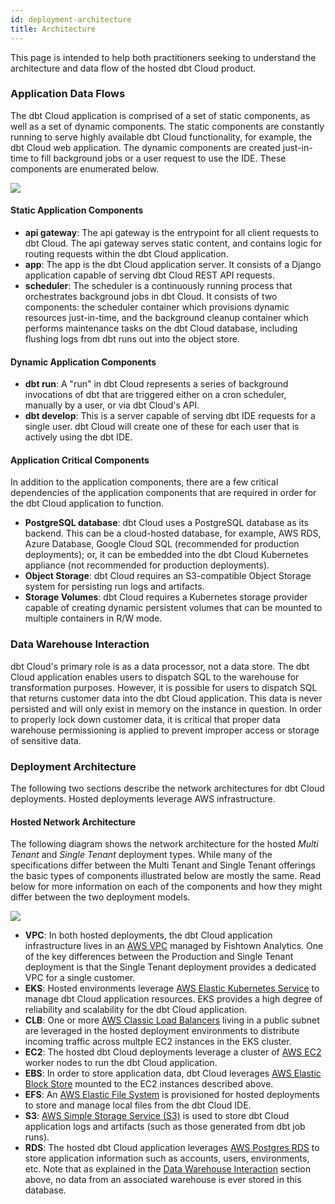 ```yaml
---
id: deployment-architecture
title: Architecture
---
```


This page is intended to help both practitioners seeking to understand the architecture and data flow of the hosted dbt Cloud product.

### Application Data Flows

The dbt Cloud application is comprised of a set of static components, as well as a set of dynamic components. The static components are constantly running to serve highly available dbt Cloud functionality, for example, the dbt Cloud web application. The dynamic components are created just-in-time to fill background jobs or a user request to use the IDE. These components are enumerated below.

<img src="/img/docs/dbt-cloud/on-premises/data-flows.png" />

#### Static Application Components

- **api gateway**: The api gateway is the entrypoint for all client requests to dbt Cloud. The api gateway serves static content, and contains logic for routing requests within the dbt Cloud application.
- **app**: The app is the dbt Cloud application server. It consists of a Django application capable of serving dbt Cloud REST API requests.
- **scheduler**: The scheduler is a continuously running process that orchestrates background jobs in dbt Cloud. It consists of two components: the scheduler container which provisions dynamic resources just-in-time, and the background cleanup container which performs maintenance tasks on the dbt Cloud database, including flushing logs from dbt runs out into the object store.

#### Dynamic Application Components

- **dbt run**: A "run" in dbt Cloud represents a series of background invocations of dbt that are triggered either on a cron scheduler, manually by a user, or via dbt Cloud's API.
- **dbt develop**: This is a server capable of serving dbt IDE requests for a single user. dbt Cloud will create one of these for each user that is actively using the dbt IDE.

#### Application Critical Components

In addition to the application components, there are a few critical dependencies of the application components that are required in order for the dbt Cloud application to function.

- **PostgreSQL database**: dbt Cloud uses a PostgreSQL database as its backend. This can be a cloud-hosted database, for example, AWS RDS, Azure Database, Google Cloud SQL (recommended for production deployments); or, it can be embedded into the dbt Cloud Kubernetes appliance (not recommended for production deployments).
- **Object Storage**: dbt Cloud requires an S3-compatible Object Storage system for persisting run logs and artifacts.
- **Storage Volumes**: dbt Cloud requires a Kubernetes storage provider capable of creating dynamic persistent volumes that can be mounted to multiple containers in R/W mode.

### Data Warehouse Interaction

dbt Cloud's primary role is as a data processor, not a data store. The dbt Cloud application enables users to dispatch SQL to the warehouse for transformation purposes. However, it is possible for users to dispatch SQL that returns customer data into the dbt Cloud application. This data is never persisted and will only exist in memory on the instance in question. In order to properly lock down customer data, it is critical that proper data warehouse permissioning is applied to prevent improper access or storage of sensitive data.

### Deployment Architecture

The following two sections describe the network architectures for dbt Cloud deployments. Hosted deployments leverage AWS infrastructure.

#### Hosted Network Architecture

The following diagram shows the network architecture for the hosted _Multi Tenant_ and _Single Tenant_ deployment types. While many of the specifications differ between the Multi Tenant and Single Tenant offerings the basic types of components illustrated below are mostly the same. Read below for more information on each of the components and how they might differ between the two deployment models. 

<img src="/img/docs/dbt-cloud/deployment/aws-network-architecture.png" />

- **VPC**: In both hosted deployments, the dbt Cloud application infrastructure lives in an [AWS VPC](https://aws.amazon.com/vpc/) managed by Fishtown Analytics. One of the key differences between the Production and Single Tenant deployment is that the Single Tenant deployment provides a dedicated VPC for a single customer.
- **EKS**: Hosted environments leverage [AWS Elastic Kubernetes Service](https://aws.amazon.com/eks/) to manage dbt Cloud application resources. EKS provides a high degree of reliability and scalability for the dbt Cloud application.
- **CLB**: One or more [AWS Classic Load Balancers](https://aws.amazon.com/elasticloadbalancing/) living in a public subnet are leveraged in the hosted deployment environments to distribute incoming traffic across multple EC2 instances in the EKS cluster.
- **EC2**: The hosted dbt Cloud deployments leverage a cluster of [AWS EC2](https://aws.amazon.com/ec2/) worker nodes to run the dbt Cloud application.
- **EBS**: In order to store application data, dbt Cloud leverages [AWS Elastic Block Store](https://aws.amazon.com/ebs/) mounted to the EC2 instances described above.
- **EFS**: An [AWS Elastic File System](https://aws.amazon.com/efs/) is provisioned for hosted deployments to store and manage local files from the dbt Cloud IDE.
- **S3**: [AWS Simple Storage Service (S3)](https://aws.amazon.com/s3/) is used to store dbt Cloud application logs and artifacts (such as those generated from dbt job runs). 
- **RDS**: The hosted dbt Cloud application leverages [AWS Postgres RDS](https://aws.amazon.com/rds/postgresql/) to store application information such as accounts, users, environments, etc. Note that as explained in the [Data Warehouse Interaction](#data-warehouse-interaction) section above, no data from an associated warehouse is ever stored in this database.
